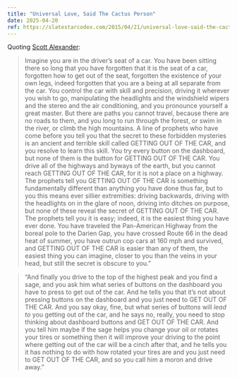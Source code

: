 ```yaml
---
title: "Universal Love, Said The Cactus Person"
date: 2025-04-20
ref: https://slatestarcodex.com/2015/04/21/universal-love-said-the-cactus-person/
---
```



Quoting [Scott Alexander](https://slatestarcodex.com/2015/04/21/universal-love-said-the-cactus-person/):

> Imagine you are in the driver’s seat of a car. You have been sitting there so long that you have forgotten that it is the seat of a car, forgotten how to get out of the seat, forgotten the existence of your own legs, indeed forgotten that you are a being at all separate from the car. You control the car with skill and precision, driving it wherever you wish to go, manipulating the headlights and the windshield wipers and the stereo and the air conditioning, and you pronounce yourself a great master. But there are paths you cannot travel, because there are no roads to them, and you long to run through the forest, or swim in the river, or climb the high mountains. A line of prophets who have come before you tell you that the secret to these forbidden mysteries is an ancient and terrible skill called GETTING OUT OF THE CAR, and you resolve to learn this skill. You try every button on the dashboard, but none of them is the button for GETTING OUT OF THE CAR. You drive all of the highways and byways of the earth, but you cannot reach GETTING OUT OF THE CAR, for it is not a place on a highway. The prophets tell you GETTING OUT OF THE CAR is something fundamentally different than anything you have done thus far, but to you this means ever sillier extremities: driving backwards, driving with the headlights on in the glare of noon, driving into ditches on purpose, but none of these reveal the secret of GETTING OUT OF THE CAR. The prophets tell you it is easy; indeed, it is the easiest thing you have ever done. You have traveled the Pan-American Highway from the boreal pole to the Darien Gap, you have crossed Route 66 in the dead heat of summer, you have outrun cop cars at 160 mph and survived, and GETTING OUT OF THE CAR is easier than any of them, the easiest thing you can imagine, closer to you than the veins in your head, but still the secret is obscure to you.”

> “And finally you drive to the top of the highest peak and you find a sage, and you ask him what series of buttons on the dashboard you have to press to get out of the car. And he tells you that it’s not about pressing buttons on the dashboard and you just need to GET OUT OF THE CAR. And you say okay, fine, but what series of buttons will *lead to* you getting out of the car, and he says no, really, you need to stop thinking about dashboard buttons and GET OUT OF THE CAR. And you tell him maybe if the sage helps you change your oil or rotates your tires or something then it will improve your driving to the point where getting out of the car will be a cinch after that, and he tells you it has nothing to do with how rotated your tires are and you just need to GET OUT OF THE CAR, and so you call him a moron and drive away.”